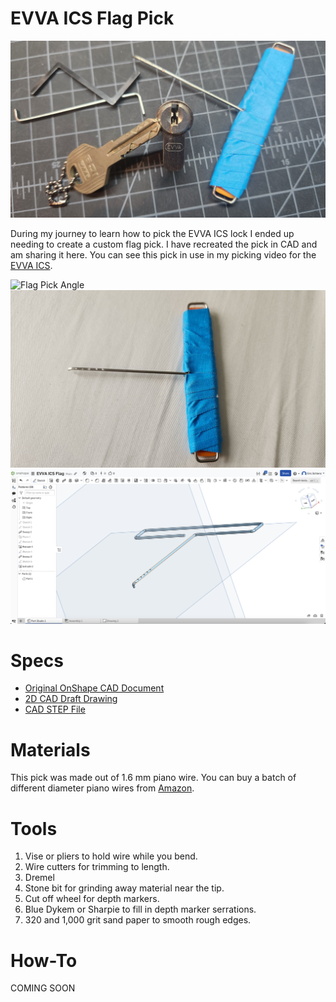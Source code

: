 # EVVA ICS Flag Pick

![EVVA ICS](evva_ics.jpg)

During my journey to learn how to pick the EVVA ICS lock I ended up needing to create a custom flag pick. I have recreated the pick in CAD and am sharing it here. You can see
this pick in use in my picking video for the [EVVA ICS](https://youtu.be/zhpDa8Lffy0?si=67tsphZe8olNB93P).

![Flag Pick Angle](pick_angle.jpg)
![Flag Pick Top](pick_top.jpg)
![CAD Model](cad_model.png)

# Specs
* [Original OnShape CAD Document](https://cad.onshape.com/documents/e372d5d0ee208b7fcd49ad5c/w/4e87f7a65f7fbfa709a58800/e/20436135ea79bedfad32d4b8?renderMode=0&uiState=65592153573c7562341b6999)
* [2D CAD Draft Drawing](evva_ics_flag_pick_drawing.pdf)
* [CAD STEP File](evva_ics_flag_pick.step)

# Materials
This pick was made out of 1.6 mm piano wire. You can buy a batch of different diameter piano wires from [Amazon](https://www.amazon.com/dp/B0B491L6LV?psc=1&ref=ppx_yo2ov_dt_b_product_details).

# Tools
1. Vise or pliers to hold wire while you bend.
2. Wire cutters for trimming to length.
3. Dremel
  1. Stone bit for grinding away material near the tip.
  2. Cut off wheel for depth markers.
4. Blue Dykem or Sharpie to fill in depth marker serrations.
5. 320 and 1,000 grit sand paper to smooth rough edges.

# How-To
COMING SOON

